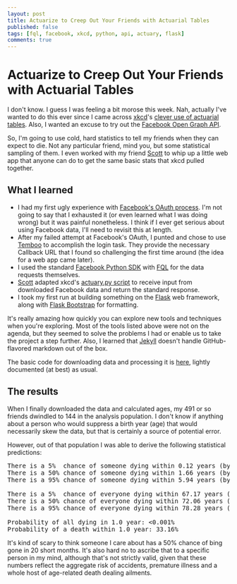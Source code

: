 ```yaml
---
layout: post
title: Actuarize to Creep Out Your Friends with Actuarial Tables
published: false
tags: [fql, facebook, xkcd, python, api, actuary, flask]
comments: true
---
```


# Actuarize to Creep Out Your Friends with Actuarial Tables

I don't know. I guess I was feeling a bit morose this week. Nah, actually I've wanted to do this ever since I came across [xkcd](http://www.xkcd.com)'s [clever use of actuarial tables](http://blog.xkcd.com/2012/07/12/a-morbid-python-script/). Also, I wanted an excuse to try out the [Facebook Open Graph API](https://developers.facebook.com/docs/reference/apis/). 

So, I'm going to use cold, hard statistics to tell my friends when they can expect to die. Not any particular friend, mind you, but some statistical sampling of them. I even worked with my friend [Scott](https://github.com/scottlnorvell) to whip up a little web app that anyone can do to get the same basic stats that xkcd pulled together.

## What I learned
- I had my first ugly experience with [Facebook's OAuth process](https://developers.facebook.com/docs/howtos/login/login-for-desktop/). I'm not going to say that I exhausted it (or even learned what I was doing wrong) but it was painful nonetheless. I think if I ever get serious about using Facebook data, I'll need to revisit this at length.
- After my failed attempt at Facebook's OAuth, I punted and chose to use [Temboo](http://www.temboo.com) to accomplish the login task. They provide the necessary Callback URL that I found so challenging the first time around (the idea for a web app came later).
- I used the standard [Facebook Python SDK](https://github.com/pythonforfacebook/facebook-sdk/) with [FQL](https://developers.facebook.com/docs/reference/fql/) for the data requests themselves.
- [Scott](https://github.com/scottlnorvell) adapted xkcd's [actuary.py script](http://blog.xkcd.com/2012/07/12/a-morbid-python-script/) to receive input from downloaded Facebook data and return the standard response.
- I took my first run at building something on the [Flask](http://flask.pocoo.org/) web framework, along with [Flask Bootstrap](https://github.com/mbr/flask-bootstrap) for formatting.

It's really amazing how quickly you can explore new tools and techniques when you're exploring.  Most of the tools listed above were not on the agenda, but they seemed to solve the problems I had or enable us to take the project a step further. Also, I learned that [Jekyll](http://jekyllrb.com/) doesn't handle GitHub-flavored markdown out of the box.

The basic code for downloading data and processing it is [here](https://github.com/wimsy/actuary), lightly documented (at best) as usual.

## The results
When I finally downloaded the data and calculated ages, my 491 or so friends dwindled to 144 in the analysis population. I don't know if anything about a person who would suppress a birth year (age) that would necessarily skew the data, but that is certainly a source of potential error. 

However, out of that population I was able to derive the following statistical predictions:

<pre>
There is a 5%  chance of someone dying within 0.12 years (by 2013).
There is a 50% chance of someone dying within 1.66 years (by 2014).
There is a 95% chance of someone dying within 5.94 years (by 2018).

There is a 5%  chance of everyone dying within 67.17 years (by 2080).
There is a 50% chance of everyone dying within 72.06 years (by 2085).
There is a 95% chance of everyone dying within 78.28 years (by 2091).

Probability of all dying in 1.0 year: &lt;0.001%
Probability of a death within 1.0 year: 33.16%
</pre>

It's kind of scary to think someone I care about has a 50% chance of bing gone in 20 short months. It's also hard no to ascribe that to a specific person in my mind, although that's not strictly valid, given that these numbers reflect the aggregate risk of accidents, premature illness and a whole host of age-related death dealing ailments.
